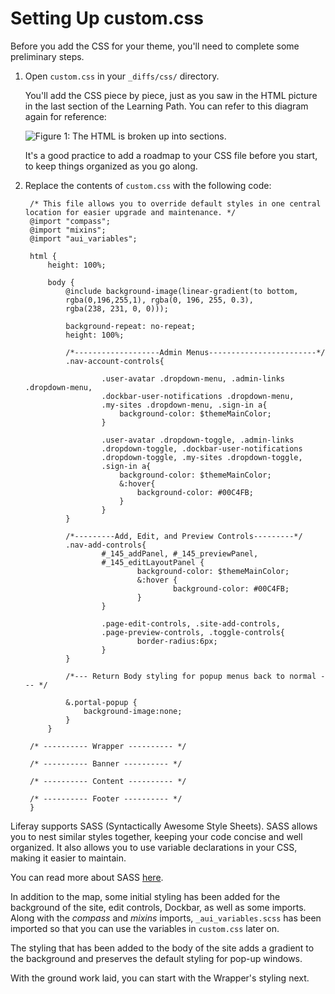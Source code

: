 # Setting Up custom.css [](id=setting-up-custom-css)

Before you add the CSS for your theme, you'll need to complete some preliminary
steps.

1.  Open `custom.css` in your `_diffs/css/` directory.

    You'll add the CSS piece by piece, just as you saw in the HTML picture
    in the last section of the Learning Path. You can refer to this diagram 
    again for reference:
    
    ![Figure 1: The HTML is broken up into sections.](../../images/html-diagram.png)

    It's a good practice to add a roadmap to your CSS file before you start, to
    keep things organized as you go along.
 
2. Replace the contents of `custom.css` with the following code:

        /* This file allows you to override default styles in one central location for easier upgrade and maintenance. */
        @import "compass";
        @import "mixins";
        @import "aui_variables";

        html {
            height: 100%;

            body {
                @include background-image(linear-gradient(to bottom, 
                rgba(0,196,255,1), rgba(0, 196, 255, 0.3), 
                rgba(238, 231, 0, 0)));

                background-repeat: no-repeat;
                height: 100%;
                
                /*-------------------Admin Menus------------------------*/
                .nav-account-controls{
                
                        .user-avatar .dropdown-menu, .admin-links .dropdown-menu, 
                        .dockbar-user-notifications .dropdown-menu, 
                        .my-sites .dropdown-menu, .sign-in a{
                            background-color: $themeMainColor;  
                        }
                        
                        .user-avatar .dropdown-toggle, .admin-links 
                        .dropdown-toggle, .dockbar-user-notifications 
                        .dropdown-toggle, .my-sites .dropdown-toggle, 
                        .sign-in a{
                            background-color: $themeMainColor;
                            &:hover{
                                background-color: #00C4FB;
                            }
                        }
                }
                
                /*---------Add, Edit, and Preview Controls---------*/
                .nav-add-controls{
                        #_145_addPanel, #_145_previewPanel, 
                        #_145_editLayoutPanel {
                                background-color: $themeMainColor;
                                &:hover {
                                        background-color: #00C4FB;
                                }
                        }
                        
                        .page-edit-controls, .site-add-controls, 
                        .page-preview-controls, .toggle-controls{
                                border-radius:6px;
                        }
                }

                /*--- Return Body styling for popup menus back to normal --- */

                &.portal-popup {
                    background-image:none;
                }
            }

        /* ---------- Wrapper ---------- */

        /* ---------- Banner ---------- */

        /* ---------- Content ---------- */

        /* ---------- Footer ---------- */
        }
 
Liferay supports SASS (Syntactically Awesome Style Sheets). SASS allows you to
nest similar styles together, keeping your code concise and well organized. It
also allows you to use variable declarations in your CSS, making it easier to
maintain. 

You can read more about SASS [here](http://sass-lang.com/guide).

In addition to the map, some initial styling has been added for the background
of the site, edit controls, Dockbar, as well as some imports. Along with the
*compass* and *mixins* imports, `_aui_variables.scss` has been imported so that
you can use the variables in `custom.css` later on.

The styling that has been added to the body of the site adds a gradient to the
background and preserves the default styling for pop-up windows.

With the ground work laid, you can start with the Wrapper's styling next.
